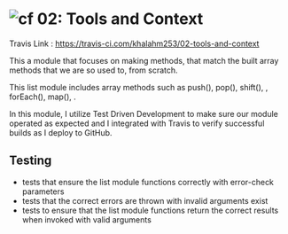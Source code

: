 ![cf](https://i.imgur.com/7v5ASc8.png) 02: Tools and Context
======



Travis Link : https://travis-ci.com/khalahm253/02-tools-and-context


This a module that focuses on making methods, that match the built array methods that we are so used to, from scratch.

This list module includes array methods such as push(), pop(), shift(), , forEach(), map(), .

In this module, I utilize Test Driven Development to make sure our module operated as expected and I integrated with Travis to verify successful builds as I deploy to GitHub.


  


## Testing

  * tests that ensure the list module functions correctly with error-check parameters
  * tests that the correct errors are thrown with invalid arguments exist
  * tests to ensure that the list module functions return the correct results when invoked with valid arguments

